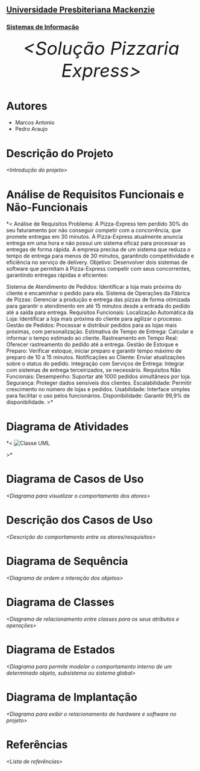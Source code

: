 <h2><a href= "https://www.mackenzie.br">Universidade Presbiteriana Mackenzie</a></h2>
<h3><a href= "https://www.mackenzie.br/graduacao/sao-paulo-higienopolis/sistemas-de-informacao">Sistemas de Informação</a></h3>


<font size="+12"><center>
*&lt;Solução Pizzaria Express&gt;*
</center></font>


# Autores

* Marcos Antonio
* Pedro Araujo


# Descrição do Projeto

*&lt;Introdução do projeto&gt;*

# Análise de Requisitos Funcionais e Não-Funcionais
*&lt;
Análise de Requisitos
Problema: A Pizza-Express tem perdido 30% do seu faturamento por não conseguir competir com a concorrência, que promete entregas em 30 minutos. A Pizza-Express atualmente anuncia entrega em uma hora e não possui um sistema eficaz para processar as entregas de forma rápida. A empresa precisa de um sistema que reduza o tempo de entrega para menos de 30 minutos, garantindo competitividade e eficiência no serviço de delivery.
Objetivo: Desenvolver dois sistemas de software que permitam à Pizza-Express competir com seus concorrentes, garantindo entregas rápidas e eficientes:

Sistema de Atendimento de Pedidos: Identificar a loja mais próxima do cliente e encaminhar o pedido para ela.
Sistema de Operações da Fábrica de Pizzas: Gerenciar a produção e entrega das pizzas de forma otimizada para garantir o atendimento em até 15 minutos desde a entrada do pedido até a saída para entrega. 
Requisitos Funcionais:
Localização Automática da Loja: Identificar a loja mais próxima do cliente para agilizar o processo.
Gestão de Pedidos: Processar e distribuir pedidos para as lojas mais próximas, com personalização.
Estimativa de Tempo de Entrega: Calcular e informar o tempo estimado ao cliente.
Rastreamento em Tempo Real: Oferecer rastreamento do pedido até a entrega.
Gestão de Estoque e Preparo: Verificar estoque, iniciar preparo e garantir tempo máximo de preparo de 10 a 15 minutos.
Notificações ao Cliente: Enviar atualizações sobre o status do pedido.
Integração com Serviços de Entrega: Integrar com sistemas de entrega terceirizados, se necessário.
Requisitos Não Funcionais:
Desempenho: Suportar até 1000 pedidos simultâneos por loja.
Segurança: Proteger dados sensíveis dos clientes.
Escalabilidade: Permitir crescimento no número de lojas e pedidos.
Usabilidade: Interface simples para facilitar o uso pelos funcionários.
Disponibilidade: Garantir 99,9% de disponibilidade.  &gt;*

# Diagrama de Atividades

*&lt;
![Classe UML](https://github.com/user-attachments/assets/59b30010-3fd1-46b5-9621-cdd87c4a430b)


&gt;*

# Diagrama de Casos de Uso

*&lt;Diagrama para visualizar o comportamento dos atores&gt;*

# Descrição dos Casos de Uso

*&lt;Descrição do comportamento entre os atores/resquisitos&gt;*

# Diagrama de Sequência

*&lt;Diagrama de ordem e interação dos objetos&gt;*

# Diagrama de Classes

*&lt;Diagrama de relacionamento entre classes para os seus atributos e operações&gt;*

# Diagrama de Estados

*&lt;Diagrama para permite modelar o comportamento interno de um determinado objeto, subsistema ou sistema global&gt;*

# Diagrama de Implantação

*&lt;Diagrama para exibir o relacionamento de hardware e software no projeto&gt;*

# Referências

*&lt;Lista de referências&gt;*
